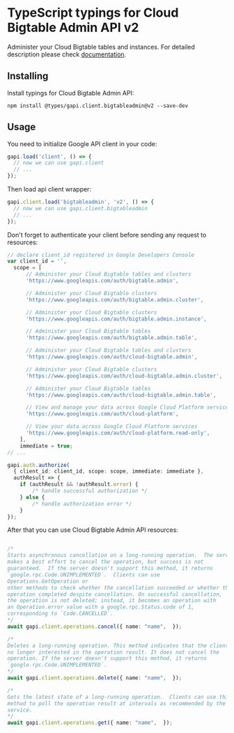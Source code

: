 # TypeScript typings for Cloud Bigtable Admin API v2

Administer your Cloud Bigtable tables and instances.
For detailed description please check [documentation](https://cloud.google.com/bigtable/).

## Installing

Install typings for Cloud Bigtable Admin API:

```
npm install @types/gapi.client.bigtableadmin@v2 --save-dev
```

## Usage

You need to initialize Google API client in your code:

```typescript
gapi.load('client', () => {
  // now we can use gapi.client
  // ...
});
```

Then load api client wrapper:

```typescript
gapi.client.load('bigtableadmin', 'v2', () => {
  // now we can use gapi.client.bigtableadmin
  // ...
});
```

Don't forget to authenticate your client before sending any request to resources:

```typescript
// declare client_id registered in Google Developers Console
var client_id = '',
  scope = [ 
      // Administer your Cloud Bigtable tables and clusters
      'https://www.googleapis.com/auth/bigtable.admin',

      // Administer your Cloud Bigtable clusters
      'https://www.googleapis.com/auth/bigtable.admin.cluster',

      // Administer your Cloud Bigtable clusters
      'https://www.googleapis.com/auth/bigtable.admin.instance',

      // Administer your Cloud Bigtable tables
      'https://www.googleapis.com/auth/bigtable.admin.table',

      // Administer your Cloud Bigtable tables and clusters
      'https://www.googleapis.com/auth/cloud-bigtable.admin',

      // Administer your Cloud Bigtable clusters
      'https://www.googleapis.com/auth/cloud-bigtable.admin.cluster',

      // Administer your Cloud Bigtable tables
      'https://www.googleapis.com/auth/cloud-bigtable.admin.table',

      // View and manage your data across Google Cloud Platform services
      'https://www.googleapis.com/auth/cloud-platform',

      // View your data across Google Cloud Platform services
      'https://www.googleapis.com/auth/cloud-platform.read-only',
    ],
    immediate = true;
// ...

gapi.auth.authorize(
  { client_id: client_id, scope: scope, immediate: immediate },
  authResult => {
    if (authResult && !authResult.error) {
        /* handle successful authorization */
    } else {
        /* handle authorization error */
    }
});
```

After that you can use Cloud Bigtable Admin API resources:

```typescript

/*
Starts asynchronous cancellation on a long-running operation.  The server
makes a best effort to cancel the operation, but success is not
guaranteed.  If the server doesn't support this method, it returns
`google.rpc.Code.UNIMPLEMENTED`.  Clients can use
Operations.GetOperation or
other methods to check whether the cancellation succeeded or whether the
operation completed despite cancellation. On successful cancellation,
the operation is not deleted; instead, it becomes an operation with
an Operation.error value with a google.rpc.Status.code of 1,
corresponding to `Code.CANCELLED`.
*/
await gapi.client.operations.cancel({ name: "name",  });

/*
Deletes a long-running operation. This method indicates that the client is
no longer interested in the operation result. It does not cancel the
operation. If the server doesn't support this method, it returns
`google.rpc.Code.UNIMPLEMENTED`.
*/
await gapi.client.operations.delete({ name: "name",  });

/*
Gets the latest state of a long-running operation.  Clients can use this
method to poll the operation result at intervals as recommended by the API
service.
*/
await gapi.client.operations.get({ name: "name",  });
```
